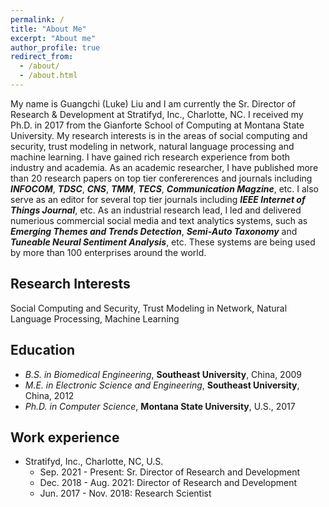 ```yaml
---
permalink: /
title: "About Me"
excerpt: "About me"
author_profile: true
redirect_from: 
  - /about/
  - /about.html
---
```


My name is Guangchi (Luke) Liu and I am currently the Sr. Director of Research & Development at Stratifyd, Inc., Charlotte, NC. I received my Ph.D. in 2017 from the Gianforte School of Computing at Montana State University. My research interests is in the areas of social computing and security, trust modeling in network, natural language processing and machine learning. I have gained rich research experience from both industry and academia. As an academic researcher, I have published more than 20 research papers on top tier confererences and journals including ***INFOCOM***, ***TDSC***, ***CNS***, ***TMM***, ***TECS***, ***Communication Magzine***, etc. I also serve as an editor for several top tier journals including ***IEEE Internet of Things Journal***, etc. As an industrial research lead, I led and delivered numerious commercial social media and text analytics systems, such as ***Emerging Themes and Trends Detection***, ***Semi-Auto Taxonomy*** and ***Tuneable Neural Sentiment Analysis***, etc. These systems are being used by more than 100 enterprises around the world. 

Research Interests
------
Social Computing and Security, Trust Modeling in Network, Natural Language Processing, Machine Learning 


Education
------
* *B.S. in Biomedical Engineering*, **Southeast University**, China, 2009
* *M.E. in Electronic Science and Engineering*, **Southeast University**, China, 2012
* *Ph.D. in Computer Science*, **Montana State University**, U.S., 2017

Work experience
------
* Stratifyd, Inc., Charlotte, NC, U.S.
  * Sep. 2021 - Present: Sr. Director of Research and Development
  * Dec. 2018 - Aug. 2021: Director of Research and Development
  * Jun. 2017 - Nov. 2018: Research Scientist






